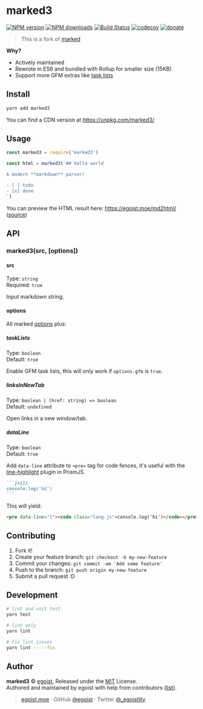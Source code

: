 # marked3

[![NPM version](https://img.shields.io/npm/v/marked3.svg?style=flat)](https://npmjs.com/package/marked3) [![NPM downloads](https://img.shields.io/npm/dm/marked3.svg?style=flat)](https://npmjs.com/package/marked3) [![Build Status](https://img.shields.io/circleci/project/egoist/marked3/master.svg?style=flat)](https://circleci.com/gh/egoist/marked3) [![codecov](https://codecov.io/gh/egoist/marked3/branch/master/graph/badge.svg)](https://codecov.io/gh/egoist/marked3)
 [![donate](https://img.shields.io/badge/$-donate-ff69b4.svg?maxAge=2592000&style=flat)](https://github.com/egoist/donate)

> This is a fork of [marked](https://github.com/chjj/marked)

**Why?**

- Actively maintained
- Rewrote in ES6 and bundled with Rollup for smaller size (15KB)
- Support more GFM extras like [task lists](https://github.com/blog/1375-task-lists-in-gfm-issues-pulls-comments)

## Install

```bash
yarn add marked3
```

You can find a CDN version at https://unpkg.com/marked3/

## Usage

```js
const marked3 = require('marked3')

const html = marked3(`## hello world

A modern **markdown** parser!

- [ ] todo
- [x] done
`)
```

You can preview the HTML result here: https://egoist.moe/md2html/ ([source](https://github.com/egoist/md2html))

## API

### marked3(src, [options])

#### src

Type: `string`<br>
Required: `true`

Input markdown string.

#### options

All marked [options](https://github.com/chjj/marked#options-1) plus:

##### taskLists

Type: `boolean`<br>
Default: `true`

Enable GFM task lists, this will only work if `options.gfm` is `true`.

##### linksInNewTab

Type: `boolean | (href: string) => boolean`<br>
Default: `undefined`

Open links in a new window/tab.

##### dataLine

Type: `boolean`<br>
Default: `true`

Add `data-line` attribute to `<pre>` tag for code fences, it's useful with the [line-highlight](http://prismjs.com/plugins/line-highlight/) plugin in PrismJS. 

````markdown
```js{1}
console.log('hi')
```
````

This will yield:

```html
<pre data-line="1"><code class="lang-js">console.log('hi')</code></pre>
```

## Contributing

1. Fork it!
2. Create your feature branch: `git checkout -b my-new-feature`
3. Commit your changes: `git commit -am 'Add some feature'`
4. Push to the branch: `git push origin my-new-feature`
5. Submit a pull request :D


## Development

```bash
# lint and unit test
yarn test

# lint only
yarn lint

# fix lint issues
yarn lint -- --fix
```

## Author

**marked3** © [egoist](https://github.com/egoist), Released under the [MIT](./LICENSE) License.<br>
Authored and maintained by egoist with help from contributors ([list](https://github.com/egoist/marked3/contributors)).

> [egoist.moe](https://egoist.moe) · GitHub [@egoist](https://github.com/egoist) · Twitter [@_egoistlily](https://twitter.com/_egoistlily)
